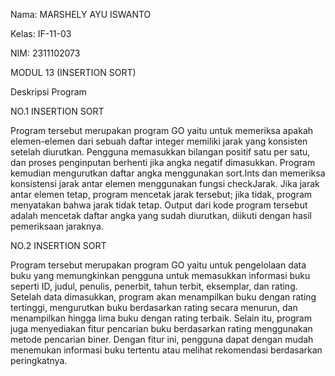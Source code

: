Nama: MARSHELY  AYU ISWANTO 


Kelas: IF-11-03


NIM: 2311102073 


MODUL 13 (INSERTION SORT)


Deskripsi Program 

NO.1 INSERTION SORT 


Program tersebut merupakan program GO yaitu untuk memeriksa apakah elemen-elemen dari sebuah daftar integer memiliki jarak yang konsisten setelah diurutkan. Pengguna memasukkan bilangan positif satu per satu, dan proses penginputan berhenti jika angka negatif dimasukkan. Program kemudian mengurutkan daftar angka menggunakan sort.Ints dan memeriksa konsistensi jarak antar elemen menggunakan fungsi checkJarak. Jika jarak antar elemen tetap, program mencetak jarak tersebut; jika tidak, program menyatakan bahwa jarak tidak tetap. Output dari kode program tersebut adalah mencetak daftar angka yang sudah diurutkan, diikuti dengan hasil pemeriksaan jaraknya.


NO.2 INSERTION SORT 


Program tersebut merupakan program GO yaitu untuk pengelolaan data buku yang memungkinkan pengguna untuk memasukkan informasi buku seperti ID, judul, penulis, penerbit, tahun terbit, eksemplar, dan rating. Setelah data dimasukkan, program akan menampilkan buku dengan rating tertinggi, mengurutkan buku berdasarkan rating secara menurun, dan menampilkan hingga lima buku dengan rating terbaik. Selain itu, program juga menyediakan fitur pencarian buku berdasarkan rating menggunakan metode pencarian biner. Dengan fitur ini, pengguna dapat dengan mudah menemukan informasi buku tertentu atau melihat rekomendasi berdasarkan peringkatnya.

